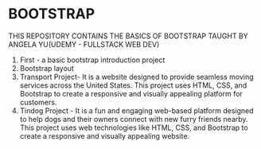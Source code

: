 # BOOTSTRAP

THIS REPOSITORY CONTAINS THE BASICS OF BOOTSTRAP TAUGHT BY ANGELA YU(UDEMY - FULLSTACK WEB DEV)
1. First - a basic bootstrap introduction project
2. Bootstrap layout
3. Transport Project-  It is a website designed to provide seamless moving services across the United States. This project uses HTML, CSS, and Bootstrap to create a responsive and visually appealing platform for customers.
4. Tindog Project - It is a fun and engaging web-based platform designed to help dogs and their owners connect with new furry friends nearby. This project uses web technologies like HTML, CSS, and Bootstrap to create a responsive and visually appealing website.
